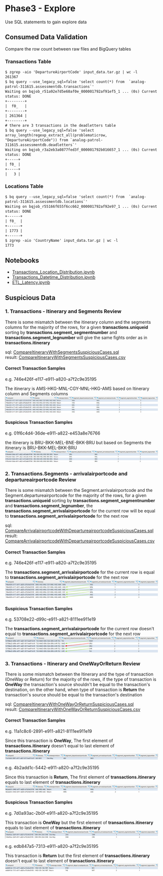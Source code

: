 # Phase3 - Explore

Use SQL statements to gain explore data

## Consumed Data Validation
Compare the row count between raw files and BigQuery tables 
### Transactions Table
```ssh
$ zgrep -aio 'DepartureAirportCode' input_data.tar.gz | wc -l
261367
$ bq query --use_legacy_sql=false 'select count(*) from  `analog-patrol-311615.assessmentdb.transactions`'
Waiting on bqjob_r51a92e7d5e60af0e_000001792af91ef5_1 ... (0s) Current status: DONE
+--------+
|  f0_   |
+--------+
| 261364 |
+--------+
# there are 3 transactions in the deadletters table
$ bq query --use_legacy_sql=false 'select array_length(regexp_extract_all(problematicrow, "DepartureAirportCode")) from `analog-patrol-311615.assessmentdb.deadletters`'
Waiting on bqjob_r3a2eb3a0877fed3f_000001792b016657_1 ... (0s) Current status: DONE   
+-----+
| f0_ |
+-----+
|   3 |
```

### Locations Table
```ssh
$ bq query --use_legacy_sql=false 'select count(*) from  `analog-patrol-311615.assessmentdb.locations`'
Waiting on bqjob_r55166f655f6cc662_000001792af92e97_1 ... (0s) Current status: DONE
+------+
| f0_  |
+------+
| 1773 |
+------+
$ zgrep -aio 'CountryName' input_data.tar.gz | wc -l
1773

```

## Notebooks
* [Transactions_Location_Distribution.ipynb](notebooks/Transactions_Location_Distribution.ipynb)
* [Transactions_Datetime_Distribution.ipynb](notebooks/Transactions_Datetime_Distribution.ipynb)
* [ETL_Latency.ipynb](notebooks/ETL_Latency.ipynb)

## Suspicious Data

### 1. Transactions - Itinerary and Segments Review
There is some mismatch between the itinerary column and the segments columns
for the majority of the rows, for a given **transactions.uniqueid** sorting by **transactions.segment_segmentnumber** and **transactions.segment_legnumber** will give the same fights order as in **transactions.itinerary**

sql: [CompareItineraryWithSegmentsSuspiciousCases.sql](queries/CompareItineraryWithSegmentsSuspiciousCases.sql)
<br />
result: [CompareItineraryWithSegmentsSuspiciousCases.csv](results/CompareItineraryWithSegmentsSuspiciousCases.csv)

#### Correct Transaction Samples

e.g. 746e426f-e117-e911-a820-a7f2c9e35195

The itinerary is AMS-HKG-MNL-CGY-MNL-HKG-AMS based on Itinerary column and Segments columns
![CompareItineraryWithSegmentsCorrectSample01](images/CompareItineraryWithSegmentsCorrectSample01.png)

#### Suspicious Transaction Samples
e.g. 01f6c4d4-36de-e911-a822-e453a8e76766

the itinerary is BRU-BKK-MEL-BNE-BKK-BRU but based on Segments the itinerary is BRU-BKK-MEL-BKK-BRU
![CompareItineraryWithSegmentsSuspiciousSample01](images/CompareItineraryWithSegmentsSuspiciousSample01.png)

### 2. Transactions.Segments - arrivalairportcode and departureairportcode Review
There is some mismatch between the Segment.arrivalairportcode and the Segment.departureairportcode
for the majority of the rows, for a given **transactions.uniqueid** sorting by **transactions.segment_segmentnumber** and **transactions.segment_legnumber**, the **transactions.segment_arrivalairportcode** for the current row will be equal to **transactions.segment_arrivalairportcode** for the next row

sql: [CompareArrivalairportcodeWithDepartureairportcodeSuspiciousCases.sql](queries/CompareArrivalairportcodeWithDepartureairportcodeSuspiciousCases.sql)
<br />
result: [CompareArrivalairportcodeWithDepartureairportcodeSuspiciousCases.csv](results/CompareArrivalairportcodeWithDepartureairportcodeSuspiciousCases.csv)

#### Correct Transaction Samples

e.g. 746e426f-e117-e911-a820-a7f2c9e35195

The **transactions.segment_arrivalairportcode** for the current row is equal to **transactions.segment_arrivalairportcode** for the next row
![CompareArrivalairportcodeWithDepartureairportcodeCorrectSample01](images/CompareArrivalairportcodeWithDepartureairportcodeCorrectSample01.png)

#### Suspicious Transaction Samples

e.g. 53708e22-d99c-e911-a821-8111ee911e19

The **transactions.segment_arrivalairportcode** for the current row doesn't equal to **transactions.segment_arrivalairportcode** for the next row
![CompareArrivalairportcodeWithDepartureairportcodeSuspiciousSample01](images/CompareArrivalairportcodeWithDepartureairportcodeSuspiciousSample01.png)

### 3. Transactions - Itinerary and OneWayOrReturn Review
There is some mismatch between the Itinerary and the type of transaction (OneWay or Return)
for the majority of the rows, if the type of transaction is **OneWay** the transaction's source shouldn't be equal to the transaction's destination, on the other hand, when type of transaction is **Return** the transaction's source should be equal to the transaction's destination  

sql: [CompareItineraryWithOneWayOrReturnSuspiciousCases.sql](queries/CompareItineraryWithOneWayOrReturnSuspiciousCases.sql)
<br />
result: [CompareItineraryWithOneWayOrReturnSuspiciousCases.csv](results/CompareItineraryWithOneWayOrReturnSuspiciousCases.csv)

#### Correct Transaction Samples

e.g. 11a1c8c6-2891-e911-a821-8111ee911e19

Since this transaction is **OneWay**, The first element of **transactions.itinerary** doesn't equal to last element of **transactions.itinerary** 
![CompareItineraryWithOneWayOrReturnCorrectSample01](images/CompareItineraryWithOneWayOrReturnCorrectSample01.png)

e.g. 4b2add1c-5442-e911-a820-a7f2c9e35195

Since this transaction is **Return**, The first element of **transactions.itinerary** equals to last element of **transactions.itinerary** 
![CompareItineraryWithOneWayOrReturnCorrectSample02](images/CompareItineraryWithOneWayOrReturnCorrectSample02.png)

#### Suspicious Transaction Samples

e.g. 7d0a93ac-2b0f-e911-a820-a7f2c9e35195

This transaction is **OneWay** but the first element of **transactions.itinerary** equals to last element of **transactions.itinerary** 
![CompareItineraryWithOneWayOrReturnSuspiciousSample01](images/CompareItineraryWithOneWayOrReturnSuspiciousSample01.png)

e.g. edb847a5-7313-e911-a820-a7f2c9e35195

This transaction is **Return** but the first element of **transactions.itinerary** doesn't equal to last element of **transactions.itinerary** 
![CompareItineraryWithOneWayOrReturnSuspiciousSample02](images/CompareItineraryWithOneWayOrReturnSuspiciousSample02.png)

